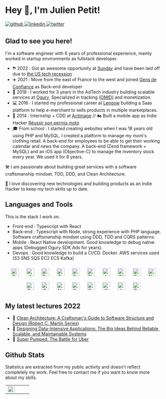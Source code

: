 # Hey 👋, I'm Julien Petit!

<a href="https://github.com/julienpetit" target="_blank">
<img src=https://img.shields.io/badge/github-%2324292e.svg?&style=for-the-badge&logo=github&logoColor=white alt=github style="margin-bottom: 5px;" />
</a>
<a href="https://linkedin.com/in/julienpetit" target="_blank">
<img src=https://img.shields.io/badge/linkedin-%231E77B5.svg?&style=for-the-badge&logo=linkedin&logoColor=white alt=linkedin style="margin-bottom: 5px;" />
</a>  
<a href="https://twitter.com/julien_petit" target="_blank">
<img src=https://img.shields.io/badge/twitter-%2300acee.svg?&style=for-the-badge&logo=twitter&logoColor=white alt=twitter style="margin-bottom: 5px;" />
</a>

## Glad to see you here!

I'm a software engineer with 6 years of professional experience, mainly worked in startup environments as fullstack developer. 

- ⛈ 2022 : Got an awesome opportunity at [Sunday](https://sundayapp.com/) and have been laid off due to [the US tech recession](https://sifted.eu/articles/sunday-payments-quits-four-markets/) 
- ✈️ 2021 : Move from the east of France to the west and joined [Gens de Confiance](https://gensdeconfiance.com/) as Back-end developer
- 🚀 2018 : I worked for 3 years in the AdTech industry building scalable services at [Ogury](https://ogury.com/), Specialized in tracking [(OMID)](https://iabtechlab.com/standards/open-measurement-sdk/) and monetization.
- 💻 2016 : I started my professional career at [Lengow](https://www.lengow.com/) building a Saas platform to help e-merchant to sells products in multiple marketplaces.  
- 👶 2014 : Internship + CDD at [Actimage](https://www.actimage.com/fr/) // 🏍 Built a mobile app as Indie Hacker [Réussir son permis moto](https://apps.apple.com/fr/app/r%C3%A9ussir-son-permis-moto/id820931415)
- 🎓 From school : I started creating websites when I was 18 years old using PHP and MySQL. I created a platform to manage my mom's clothing retail. A back-end for employees to be able to get their working calendar and news the company. A back-end (Zend framework + MySQL) and an iOS app (Objective-C) to manage the inventory stock every year. We used it for 8 years. 

🛠 I am passionate about building great services with a software craftsmanship mindset. TDD, DDD, and Clean Architecture.

👻 I love discovering new technologies and building products as an Indie Hacker to keep my tech skills up to date.

## Languages and Tools

This is the stack I work on.

- Front-end : Typescript with React
- Back-end : Typescript with Node, strong experience with PHP language. Software craftsmanship mindset using DDD, TDD and CQRS patterns. 
- Mobile : React Native development. Good knowledge to debug native apps (Debugged Ogury SDK Ads for years).
- Devops : Good knowledge to build a CI/CD. Docker. AWS services used (S3 SNS SQS EC2 ECS Kafka) 

<div align="center">  
<img style="margin: 10px" src="https://profilinator.rishav.dev/skills-assets/react-original-wordmark.svg" alt="React" height="25" />  
<img style="margin: 10px" src="https://profilinator.rishav.dev/skills-assets/amazonwebservices-original-wordmark.svg" alt="AWS" height="25" />  
<img style="margin: 10px" src="https://profilinator.rishav.dev/skills-assets/docker-original-wordmark.svg" alt="Docker" height="25" />  
<img style="margin: 10px" src="https://profilinator.rishav.dev/skills-assets/typescript-original.svg" alt="TypeScript" height="25" />  
<img style="margin: 10px" src="https://profilinator.rishav.dev/skills-assets/gnu_bash-icon.svg" alt="Bash" height="25" />  
<img style="margin: 10px" src="https://profilinator.rishav.dev/skills-assets/elasticsearch.png" alt="Elastic Search" height="25" />  
<img style="margin: 10px" src="https://profilinator.rishav.dev/skills-assets/jenkins-icon.svg" alt="Jenkins" height="25" />  
<img style="margin: 10px" src="https://profilinator.rishav.dev/skills-assets/git-scm-icon.svg" alt="Git" height="25" />  
<img style="margin: 10px" src="https://profilinator.rishav.dev/skills-assets/firebase.png" alt="Firebase" height="25" />  
<img style="margin: 10px" src="https://profilinator.rishav.dev/skills-assets/nodejs-original-wordmark.svg" alt="Node.js" height="25" />  
<img style="margin: 10px" src="https://profilinator.rishav.dev/skills-assets/redux-original.svg" alt="Redux" height="25" />  
<img style="margin: 10px" src="https://profilinator.rishav.dev/skills-assets/grafana.png" alt="Grafana" height="25" />  
<img style="margin: 10px" src="https://profilinator.rishav.dev/skills-assets/nestjs.svg" alt="NestJS" height="25" />  
<img style="margin: 10px" src="https://profilinator.rishav.dev/skills-assets/symfony_black_03.svg" alt="Symfony" height="25" />  
<img style="margin: 10px" src="https://profilinator.rishav.dev/skills-assets/postgresql-original-wordmark.svg" alt="PostgreSQL" height="25" />  
<img style="margin: 10px" src="https://profilinator.rishav.dev/skills-assets/kibana.png" alt="Kibana" height="25" />  
<img style="margin: 10px" src="https://profilinator.rishav.dev/skills-assets/javascript-original.svg" alt="JavaScript" height="25" />  
<img style="margin: 10px" src="https://profilinator.rishav.dev/skills-assets/rails-original-wordmark.svg" alt="Ruby on Rails" height="25" />  
</div>  

## My latest lectures 2022

- 📖 [Clean Architecture: A Craftsman's Guide to Software Structure and Design (Robert C. Martin Series)](https://www.amazon.com/dp/0134494164/)
- 📖 [Designing Data-Intensive Applications: The Big Ideas Behind Reliable, Scalable, and Maintainable Systems](https://www.amazon.com/Designing-Data-Intensive-Applications-Reliable-Maintainable/dp/1449373321)
- 📖 [Super Pumped: The Battle for Uber](https://www.amazon.com/Super-Pumped-Battle-Mike-Isaac/dp/0393358615/)

## Github Stats

Statistics are extracted from my public activity and doesn't reflect completely my work. Feel free to contact me if you want to know more about my skills.

<table><tr><td valign="top" width="50%">
<img src="https://github-readme-stats.vercel.app/api?username=julienpetit&show_icons=true&count_private=true&hide_border=true" align="left" style="width: 100%" />
</td><td valign="top" width="50%">
</td></tr></table>  
